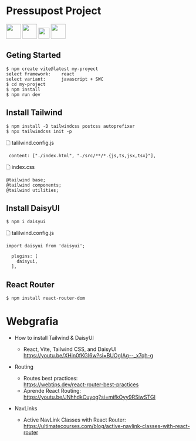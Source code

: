 # Pressupost Project

<img src="https://upload.wikimedia.org/wikipedia/commons/thumb/a/a7/React-icon.svg/768px-React-icon.svg.png" height="40px">
<img src="https://imgs.search.brave.com/1uSbVQcXzqfrmBBQl2IoV_LtkH2xXY-A7Kgn7SNY934/rs:fit:500:0:0/g:ce/aHR0cHM6Ly9zZWVr/bG9nby5jb20vaW1h/Z2VzL1Yvdml0ZS1s/b2dvLUJGRDQyODM5/OTEtc2Vla2xvZ28u/Y29tLnBuZw" height="40px">
<img src="https://imgs.search.brave.com/EKsk4xtJu-qcCLu6v_GJEiJbWXakB9PzJp_snmXg4ak/rs:fit:500:0:0/g:ce/aHR0cHM6Ly9jZG4u/d29ybGR2ZWN0b3Js/b2dvLmNvbS9sb2dv/cy90YWlsd2luZC1j/c3MtMi5zdmc.svg" height="30px">
<img src="https://img.daisyui.com/images/daisyui-logo/daisyui-logomark.svg" height="40px">


## Geting Started
```
$ npm create vite@latest my-proyect
select framework:    react
select variant:      javascript + SWC
$ cd my-project
$ npm install
$ npm run dev

```
## Install Tailwind
```
$ npm install -D tailwindcss postcss autoprefixer
$ npx tailwindcss init -p
```
&#128459; talilwind.config.js
```
 content: ["./index.html", "./src/**/*.{js,ts,jsx,tsx}"],
```
&#128459; index.css
```
@tailwind base;
@tailwind components;
@tailwind utilities;
```
## Install DaisyUI
```
$ npm i daisyui
```
&#128459; talilwind.config.js
```
import daisyui from 'daisyui';

  plugins: [
    daisyui,
  ],

```
## React Router
```
$ npm install react-router-dom
```

# Webgrafia

+ How to install Tailwind & DaisyUI

    * React, Vite, Tailwind CSS, and DaisyUI<br />
    https://youtu.be/XHin0fKGl6w?si=BUOgIAg--_x7qh-g

+ Routing
    * Routes best practices: <br />
    https://webtips.dev/react-router-best-practices
    * Aprende React Routing: <br />
    https://youtu.be/JNhhdkCuyog?si=mifkOyy9RSiwSTGI

+ NavLinks
    * Active NavLink Classes with React Router:<br />
    https://ultimatecourses.com/blog/active-navlink-classes-with-react-router